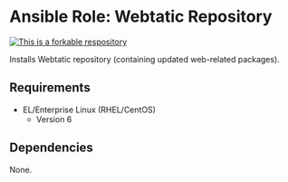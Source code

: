 # Ansible Role: Webtatic Repository

[![This is a forkable respository](https://img.shields.io/badge/forkable-yes-brightgreen.svg)](https://basicallydan.github.io/forkability/?u=ericmdev&r=ansible-role-repo-webtatic)

Installs Webtatic repository (containing updated web-related packages).

## Requirements

- EL/Enterprise Linux (RHEL/CentOS)
	- Version 6

## Dependencies

None.
